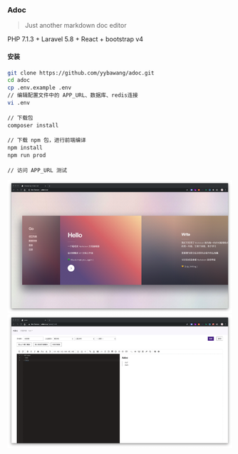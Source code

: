 ### Adoc

> Just another markdown doc editor

PHP 7.1.3 + Laravel 5.8 + React + bootstrap v4

#### 安装

```bash
git clone https://github.com/yybawang/adoc.git
cd adoc
cp .env.example .env
// 编辑配置文件中的 APP_URL、数据库、redis连接
vi .env

// 下载包
composer install

// 下载 npm 包，进行前端编译
npm install
npm run prod

// 访问 APP_URL 测试
```


![示例](https://raw.githubusercontent.com/yybawang/images/master/adoc/Xnip2019-05-25_12-28-38.png)
![示例](https://raw.githubusercontent.com/yybawang/images/master/adoc/Xnip2019-05-25_13-06-16.png)
